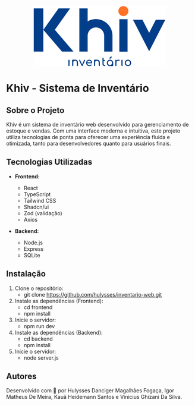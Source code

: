 <div align="center">
  <img src="frontend/src/assets/logo/logo.svg" alt="Logo Khiv" />
</div>

# Khiv - Sistema de Inventário
## Sobre o Projeto

Khiv é um sistema de inventário web desenvolvido para gerenciamento de estoque e vendas. Com uma interface moderna e intuitiva, este projeto utiliza tecnologias de ponta para oferecer uma experiência fluida e otimizada, tanto para desenvolvedores quanto para usuários finais.

## Tecnologias Utilizadas
- **Frontend:**
    - React
    - TypeScript
    - Tailwind CSS
    - Shadcn/ui
    - Zod (validação)
    - Axios

- **Backend:**
    - Node.js
    - Express
    - SQLite

## Instalação
1. Clone o repositório:
    - git clone https://github.com/hulysses/inventario-web.git
2. Instale as dependências (Frontend):
    - cd frontend
    - npm install
3. Inicie o servidor:
    - npm run dev 
4. Instale as dependências (Backend):
    - cd backend
    - npm install
5. Inicie o servidor:
    - node server.js

## Autores
Desenvolvido com 💙 por Hulysses Danciger Magalhães Fogaça, Igor Matheus De Meira, Kauã Heidemann Santos e Vinicius Ghizani Da Silva.

